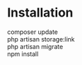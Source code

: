 # Installation
composer update <br>
php artisan storage:link <br>
php artisan migrate <br>
npm install

